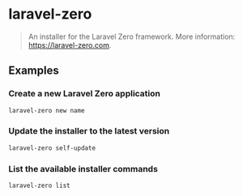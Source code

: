 # laravel-zero

> An installer for the Laravel Zero framework. More information: <https://laravel-zero.com>.

## Examples

### Create a new Laravel Zero application

```bash
laravel-zero new name
```

### Update the installer to the latest version

```bash
laravel-zero self-update
```

### List the available installer commands

```bash
laravel-zero list
```
